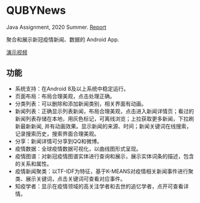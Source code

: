 # QUBYNews

Java Assignment, 2020 Summer. [Report](./report.pdf)

聚合和展示新冠疫情新闻、数据的 Android App.

[演示视频](https://cloud.tsinghua.edu.cn/d/c4626ddc0c4b438da55b/)

## 功能

-  系统支持：在Android 8及以上系统中稳定运行。
-  页面布局：布局合理美观，点击处理正确。
-  分类列表：可以删除和添加新闻类别，相关界面有动画。
-  新闻列表：正确显示列表新闻，布局合理美观，点击进入新闻详情页；看过的新闻列表存储在本地，用灰色标记，可离线浏览；上拉获取更多新闻，下拉刷新最新新闻,  并有动画效果。显示新闻的来源、时间；新闻关键词在线搜索，记录搜索历史，搜索界面合理美观。
-  分享：新闻详情可分享到QQ和微博。
-  疫情数据：全球疫情数据可视化，以曲线图形式呈现。
-  疫情图谱：对新冠疫情图谱实体进行查询和展示，展示实体词条的描述，包含的关系和属性。
-  疫情新闻聚类：以TF-IDF为特征，基于K-MEANS对疫情相关新闻事件进行聚类、展示关键词，点击关键词可查看对应事件。
-  知疫学者：显示在疫情领域的高关注学者和去世的追忆学者，点开可查看详情。
